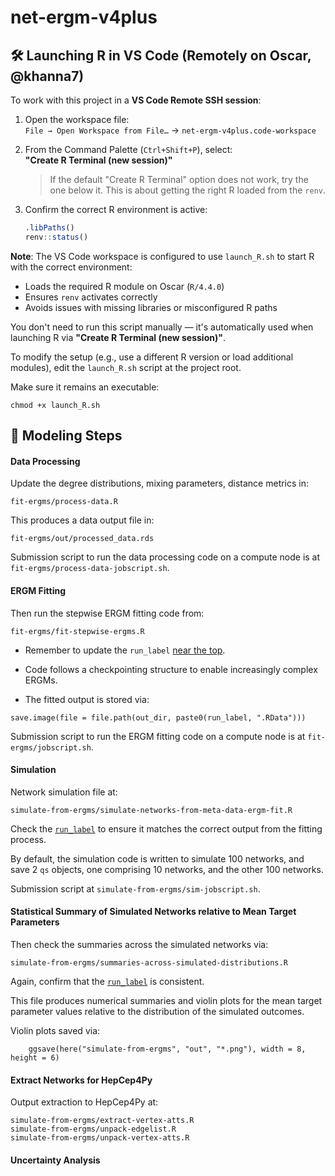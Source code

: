 # net-ergm-v4plus

## 🛠 Launching R in VS Code (Remotely on Oscar, @khanna7)

To work with this project in a **VS Code Remote SSH session**:

1. Open the workspace file:  
   `File → Open Workspace from File…` → `net-ergm-v4plus.code-workspace`

2. From the Command Palette (`Ctrl+Shift+P`), select:  
   **"Create R Terminal (new session)"**  
   > If the default "Create R Terminal" option does not work, try the one below it. This is about getting the right R loaded from the `renv`. 

3. Confirm the correct R environment is active:
   ```r
   .libPaths()
   renv::status()
   ```

**Note**: 
The VS Code workspace is configured to use `launch_R.sh` to start R with the correct environment:

- Loads the required R module on Oscar (`R/4.4.0`)
- Ensures `renv` activates correctly
- Avoids issues with missing libraries or misconfigured R paths

You don't need to run this script manually — it's automatically used when launching R via **"Create R Terminal (new session)"**.

To modify the setup (e.g., use a different R version or load additional modules), edit the `launch_R.sh` script at the project root.

Make sure it remains an executable:
```
chmod +x launch_R.sh
```




## 🧩 Modeling Steps 

#### Data Processing

Update the degree distributions, mixing parameters, distance metrics in:

```
fit-ergms/process-data.R
```

This produces a data output file in:

```
fit-ergms/out/processed_data.rds
```

Submission script to run the data processing code on a compute node is at
`fit-ergms/process-data-jobscript.sh`.

#### ERGM Fitting

Then run the stepwise ERGM fitting code from:

```
fit-ergms/fit-stepwise-ergms.R
```

- Remember to update the `run_label` [near the top](https://github.com/hepcep/net-ergm-v4plus/blob/60bb27461392556ac56834b7dedf82961e236edc/fit-ergms/fit-stepwise-ergms.R#L9).

- Code follows a checkpointing structure to enable increasingly complex ERGMs.

- The fitted output is stored via:

```
save.image(file = file.path(out_dir, paste0(run_label, ".RData")))
```

Submission script to run the ERGM fitting code on a compute node is at
`fit-ergms/jobscript.sh`.

#### Simulation

Network simulation file at:

```
simulate-from-ergms/simulate-networks-from-meta-data-ergm-fit.R
```

Check the [`run_label`](https://github.com/hepcep/net-ergm-v4plus/blob/60bb27461392556ac56834b7dedf82961e236edc/simulate-from-ergms/simulate-networks-from-meta-data-ergm-fit.R#L38C1-L40) 
to ensure it matches the correct output from the fitting process. 

By default, the simulation code 
is written to simulate 100 networks, 
and save 2 `qs` objects, one comprising 10 networks, and the other 100 networks. 

Submission script at `simulate-from-ergms/sim-jobscript.sh`.

#### Statistical Summary of Simulated Networks relative to Mean Target Parameters

Then check the summaries across the simulated networks via:
```
simulate-from-ergms/summaries-across-simulated-distributions.R
```

Again, confirm that the [`run_label`](https://github.com/hepcep/net-ergm-v4plus/blob/60bb27461392556ac56834b7dedf82961e236edc/simulate-from-ergms/summaries-across-simulated-distributions.R#L39-L41) is consistent.

This file produces numerical summaries and violin plots for the 
mean target parameter values relative to the distribution of the simulated outcomes.

Violin plots saved via: 
```
    ggsave(here("simulate-from-ergms", "out", "*.png"), width = 8, height = 6)
```

#### Extract Networks for HepCep4Py

Output extraction to HepCep4Py at:

```
simulate-from-ergms/extract-vertex-atts.R
simulate-from-ergms/unpack-edgelist.R
simulate-from-ergms/unpack-vertex-atts.R
```

#### Uncertainty Analysis

